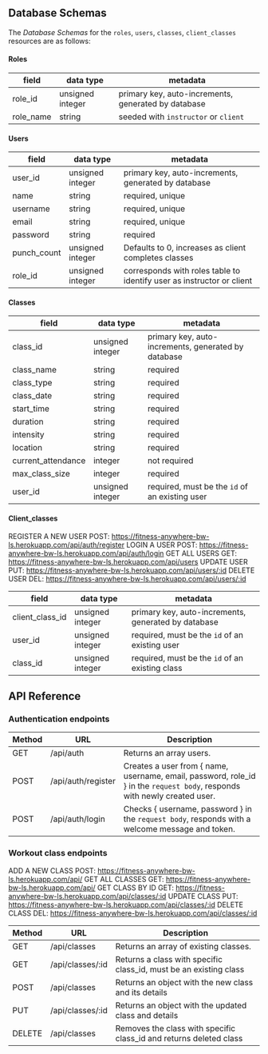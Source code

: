 ## Database Schemas

The _Database Schemas_ for the `roles`, `users`, `classes`, `client_classes` resources are as follows:

#### Roles

| field     | data type        | metadata                                            |
| --------- | ---------------- | --------------------------------------------------- |
| role_id   | unsigned integer | primary key, auto-increments, generated by database |
| role_name | string           | seeded with `instructor` or `client`                |

#### Users

| field       | data type        | metadata                                                              |
| ----------- | ---------------- | --------------------------------------------------------------------- |
| user_id     | unsigned integer | primary key, auto-increments, generated by database                   |
| name        | string           | required, unique                                                      |
| username    | string           | required, unique                                                      |
| email       | string           | required, unique                                                      |
| password    | string           | required                                                              |
| punch_count | unsigned integer | Defaults to 0, increases as client completes classes                  |
| role_id     | unsigned integer | corresponds with roles table to identify user as instructor or client |

#### Classes

| field              | data type        | metadata                                            |
| ------------------ | ---------------- | --------------------------------------------------- |
| class_id           | unsigned integer | primary key, auto-increments, generated by database |
| class_name         | string           | required                                            |
| class_type         | string           | required                                            |
| class_date         | string           | required                                            |
| start_time         | string           | required                                            |
| duration           | string           | required                                            |
| intensity          | string           | required                                            |
| location           | string           | required                                            |
| current_attendance | integer          | not required                                        |
| max_class_size     | integer          | required                                            |
| user_id            | unsigned integer | required, must be the `id` of an existing user      |

#### Client_classes
REGISTER A NEW USER POST: https://fitness-anywhere-bw-ls.herokuapp.com/api/auth/register
LOGIN A USER POST: https://fitness-anywhere-bw-ls.herokuapp.com/api/auth/login
GET ALL USERS GET: https://fitness-anywhere-bw-ls.herokuapp.com/api/users
UPDATE USER PUT: https://fitness-anywhere-bw-ls.herokuapp.com/api/users/:id
DELETE USER DEL: https://fitness-anywhere-bw-ls.herokuapp.com/api/users/:id

| field           | data type        | metadata                                            |
| --------------- | ---------------- | --------------------------------------------------- |
| client_class_id | unsigned integer | primary key, auto-increments, generated by database |
| user_id         | unsigned integer | required, must be the `id` of an existing user      |
| class_id        | unsigned integer | required, must be the `id` of an existing class     |

## API Reference

### Authentication endpoints

| Method | URL                | Description                                                                                                               |
| ------ | ------------------ | ------------------------------------------------------------------------------------------------------------------------- |
| GET    | /api/auth          | Returns an array users.                                                                                                   |
| POST   | /api/auth/register | Creates a user from { name, username, email, password, role_id } in the `request body`, responds with newly created user. |
| POST   | /api/auth/login    | Checks { username, password } in the `request body`, responds with a welcome message and token.                           |

### Workout class endpoints
ADD A NEW CLASS POST: https://fitness-anywhere-bw-ls.herokuapp.com/api/
GET ALL CLASSES GET: https://fitness-anywhere-bw-ls.herokuapp.com/api/
GET CLASS BY ID GET: https://fitness-anywhere-bw-ls.herokuapp.com/api/classes/:id
UPDATE CLASS PUT: https://fitness-anywhere-bw-ls.herokuapp.com/api/classes/:id
DELETE CLASS DEL: https://fitness-anywhere-bw-ls.herokuapp.com/api/classes/:id

| Method | URL              | Description                                                        |
| ------ | ---------------- | ------------------------------------------------------------------ |
| GET    | /api/classes     | Returns an array of existing classes.                              |
| GET    | /api/classes/:id | Returns a class with specific class_id, must be an existing class  |
| POST   | /api/classes     | Returns an object with the new class and its details               |
| PUT    | /api/classes/:id | Returns an object with the updated class and details               |
| DELETE | /api/classes     | Removes the class with specific class_id and returns deleted class |

